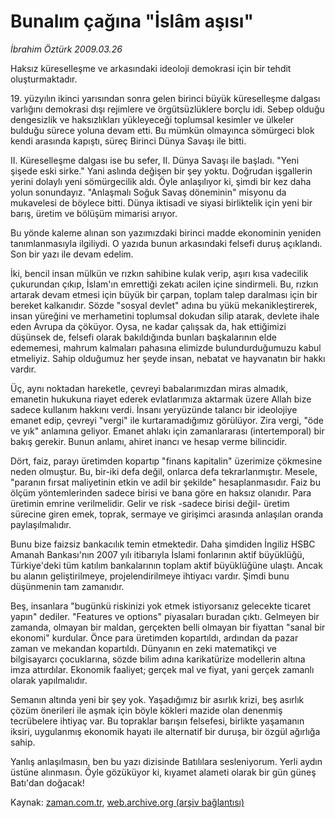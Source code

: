 # Bunalım çağına "İslâm aşısı"

*İbrahim Öztürk 2009.03.26*

<tr><td class="metin" colspan="2" style="padding-top: 20px; padding-left: 5px; padding-right: 10px;">Haksız küreselleşme ve arkasındaki ideoloji demokrasi için bir tehdit oluşturmaktadır.</td></tr><tr><td class="metin" colspan="2" style="padding-top: 20px; padding-left: 5px; padding-right: 10px;"><p>19. yüzyılın ikinci yarısından sonra gelen birinci büyük küreselleşme dalgası varlığını demokrasi dışı rejimlere ve örgütsüzlüklere borçlu idi. Sebep olduğu dengesizlik ve haksızlıkları yükleyeceği toplumsal kesimler ve ülkeler bulduğu sürece yoluna devam etti. Bu mümkün olmayınca sömürgeci blok kendi arasında kapıştı, süreç Birinci Dünya Savaşı ile bitti.
<p>II. Küreselleşme dalgası ise bu sefer, II. Dünya Savaşı ile başladı. "Yeni şişede eski sirke." Yani aslında değişen bir şey yoktu. Doğrudan işgallerin yerini dolaylı yeni sömürgecilik aldı. Öyle anlaşılıyor ki, şimdi bir kez daha yolun sonundayız. "Anlaşmalı Soğuk Savaş döneminin" misyonu da mukavelesi de böylece bitti. Dünya iktisadi ve siyasi birliktelik için yeni bir barış, üretim ve bölüşüm mimarisi arıyor.
<p>Bu yönde kaleme alınan son yazımızdaki birinci madde ekonominin yeniden tanımlanmasıyla ilgiliydi. O yazıda bunun arkasındaki felsefi duruş açıklandı. Son bir yazı ile devam edelim. 
<p>İki, bencil insan mülkün ve rızkın sahibine kulak verip, aşırı kısa vadecilik çukurundan çıkıp, İslam'ın emrettiği zekatı acilen içine sindirmeli. Bu, rızkın artarak devam etmesi için büyük bir çarpan, toplam talep daralması için bir bereket kalkanıdır. Sözde "sosyal devlet" adına bu yükü mekanikleştirerek, insan yüreğini ve merhametini toplumsal dokudan silip atarak, devlete ihale eden Avrupa da çöküyor. Oysa, ne kadar çalışsak da, hak ettiğimizi düşünsek de, felsefi olarak bakıldığında bunları başkalarının elde edememesi, mahrum kalmaları pahasına elimizde bulundurduğumuzu kabul etmeliyiz. Sahip olduğumuz her şeyde insan, nebatat ve hayvanatın bir hakkı vardır.
<p>Üç, aynı noktadan hareketle, çevreyi babalarımızdan miras almadık, emanetin hukukuna riayet ederek evlatlarımıza aktarmak üzere Allah bize sadece kullanım hakkını verdi. İnsanı yeryüzünde talancı bir ideolojiye emanet edip, çevreyi "vergi" ile kurtaramadığımız görülüyor. Zira vergi, "öde ve yık" anlamına geliyor. Emanet ahlakı için zamanlararası (intertemporal) bir bakış gerekir. Bunun anlamı, ahiret inancı ve hesap verme bilincidir.
<p>Dört, faiz, parayı üretimden kopartıp "finans kapitalin" üzerimize çökmesine neden olmuştur. Bu, bir-iki defa değil, onlarca defa tekrarlanmıştır. Mesele, "paranın fırsat maliyetinin etkin ve adil bir şekilde" hesaplanmasıdır. Faiz bu ölçüm yöntemlerinden sadece birisi ve bana göre en haksız olanıdır. Para üretimin emrine verilmelidir. Gelir ve risk -sadece birisi değil- üretim sürecine giren emek, toprak, sermaye ve girişimci arasında anlaşılan oranda paylaşılmalıdır.
<p>Bunu bize faizsiz bankacılık temin etmektedir. Daha şimdiden İngiliz HSBC Amanah Bankası'nın 2007 yılı itibarıyla İslami fonlarının aktif büyüklüğü, Türkiye'deki tüm katılım bankalarının toplam aktif büyüklüğüne ulaştı. Ancak bu alanın geliştirilmeye, projelendirilmeye ihtiyacı vardır. Şimdi bunu düşünmenin tam zamanıdır.
<p>Beş, insanlara "bugünkü riskinizi yok etmek istiyorsanız gelecekte ticaret yapın" dediler. "Features ve options" piyasaları buradan çıktı. Gelmeyen bir zamanda, olmayan bir maldan, gerçekten belli olmayan bir fiyattan "sanal bir ekonomi" kurdular. Önce para üretimden kopartıldı, ardından da pazar zaman ve mekandan kopartıldı. Dünyanın en zeki matematikçi ve bilgisayarcı çocuklarına, sözde bilim adına karikatürize modellerin altına imza attırdılar. Ekonomik faaliyet; gerçek mal ve fiyat, yani gerçek zamanlı olarak yapılmalıdır.
<p>Semanın altında yeni bir şey yok. Yaşadığımız bir asırlık krizi, beş asırlık çözüm önerileri ile aşmak için böyle kökleri mazide olan denenmiş tecrübelere ihtiyaç var. Bu topraklar barışın felsefesi, birlikte yaşamanın iksiri, uygulanmış ekonomik hayatı ile alternatif bir duruşa, bir özgül ağırlığa sahip.
<p>Yanlış anlaşılmasın, ben bu yazı dizisinde Batılılara sesleniyorum. Yerli aydın üstüne alınmasın. Öyle gözüküyor ki, kıyamet alameti olarak bir gün güneş Batı'dan doğacak! <br/></p></p></p></p></p></p></p></p></p></p></td></tr>

Kaynak: [zaman.com.tr](http://zaman.com.tr/yazar.do?yazino=830093), [web.archive.org (arşiv bağlantısı)](http://web.archive.org/web/20090327014128/http://www.zaman.com.tr:80/yazar.do?yazino=830093)
